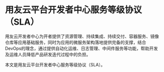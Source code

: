 # 用友云平台开发者中心服务等级协议（SLA）

用友云开发者中心为开者提供了资源管理、持续集成、持续交付、容器服务、镜像仓库等应用基础服务，同时为应用的微服务架构落地提供完备的支撑，结合DevOps的理念，通过提供自动化运维、日志管理、中间件服务等功能，帮助开发及运维人员降低产品研发迭代过程中的负担。

本文是用友云平台开发者中心服务等级协议（SLA）。